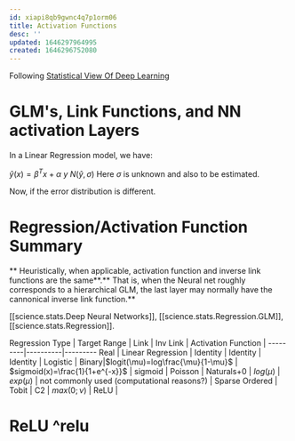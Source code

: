 ```yaml
---
id: xiapi8qb9gwnc4q7p1orm06
title: Activation Functions
desc: ''
updated: 1646297964995
created: 1646296752080
---
```


Following [Statistical View Of Deep Learning](http://www.cs.columbia.edu/~blei/seminar/2020-representation/readings/Mohamed2015a.pdf)

# GLM's, Link Functions, and NN activation Layers

In a Linear Regression model, we have:

$\hat{y}(x) = \beta^T x +\alpha$
$y~ N(\hat{y},\sigma)$
Here $\sigma$ is unknown and also to be estimated.

Now, if the error distribution is different.


# Regression/Activation Function Summary


** Heuristically, when applicable, activation function and inverse link functions are the same**.** That is, when the Neural net roughly corresponds to a hierarchical GLM, the last layer may normally have the cannonical inverse link function.**

[[science.stats.Deep Neural Networks]], [[science.stats.Regression.GLM]], [[science.stats.Regression]].

Regression Type | Target Range | Link | Inv Link | Activation Function |
---------|----------|---------
 Real | Linear Regression | Identity | Identity | Identity | 
 Logistic | Binary|$logit(\mu)=log\frac{\mu}{1-\mu}$ | $sigmoid(x)=\frac{1}{1+e^{-x}}$ | sigmoid | 
 Poisson | Naturals+0 | $log(\mu)$ | $exp(\mu)$ | not commonly used (computational reasons?) |
 Sparse Ordered | Tobit | C2 | $max(0;\nu)$ | ReLU |



# ReLU ^relu


